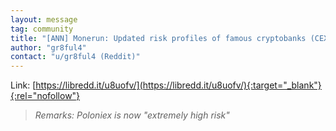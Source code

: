 ```yaml
---
layout: message
tag: community
title: "[ANN] Monerun: Updated risk profiles of famous cryptobanks (CEX)"
author: "gr8ful4"	
contact: "u/gr8ful4 (Reddit)"
---
```


Link: [https://libredd.it/u8uofv/](https://libredd.it/u8uofv/){:target="_blank"}{:rel="nofollow"}

> *Remarks: Poloniex is now "extremely high risk"*
